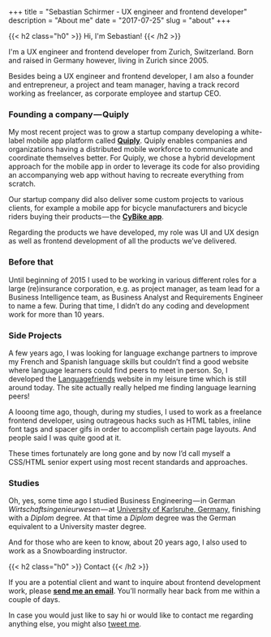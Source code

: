 +++
title = "Sebastian Schirmer - UX engineer and frontend developer"
description = "About me"
date = "2017-07-25"
slug = "about"
+++

 
<!-- ![Sebastian Schirmer](/img/sebastian_schirmer.jpg) -->


<!-- {{< figure src="/img/sebastian_schirmer-wide.jpg" class="image--portrait" >}} -->

{{< h2 class="h0" >}}
    Hi, I'm Sebastian!
{{< /h2 >}}

I'm a UX engineer and frontend developer from Zurich, Switzerland. Born and raised in Germany however, living in Zurich since 2005.

Besides being a UX engineer and frontend developer, I am also a founder and entrepreneur, a project and team manager, having a track record working as freelancer, as corporate employee and startup CEO.

### Founding a company&hairsp;&mdash;&hairsp;Quiply
My most recent project was to grow a startup company developing a white-label mobile app platform called [**Quiply**](https://www.quiply.com). Quiply enables companies and organizations having a distributed mobile workforce to communicate and coordinate themselves better. For Quiply, we chose a hybrid development approach for the mobile app in order to leverage its code for also providing an accompanying web app without having to recreate everything from scratch. 

Our startup company did also deliver some custom projects to various clients, for example a mobile app for bicycle manufacturers and bicycle riders buying their products&hairsp;&mdash;&hairsp;the [**CyBike app**](https://www.cybike.de/).

Regarding the products we have developed, my role was UI and UX design as well as frontend development of all the products we’ve delivered.

### Before that
Until beginning of 2015 I used to be working in various different roles for a large (re)insurance corporation, e.g. as  project manager, as team lead for a Business Intelligence team, as Business Analyst and Requirements Engineer to name a few. During that time, I didn’t do any coding and development work for more than 10 years.

### Side Projects
A few years ago, I was looking for language exchange partners to improve my French and Spanish language skills but couldn’t find a good website where language learners could find peers to meet in person. So, I developed the [Languagefriends](http://www.languagefriends.net/en/) website in my leisure time which is still around today. The site actually really helped me finding language learning peers!

A looong time ago, though, during my studies, I used to work as a freelance frontend developer, using outrageous hacks such as HTML tables, inline font tags and spacer gifs in order to accomplish certain page layouts. And people said I was quite good at it.

These times fortunately are long gone and by now I’d call myself a CSS/HTML senior expert using most recent standards and approaches.

### Studies
Oh, yes, some time ago I studied Business Engineering&hairsp;&mdash;&hairsp;in German *Wirtschaftsingenieurwesen*&hairsp;&mdash;&hairsp;at [University of Karlsruhe, Germany](https://www.kit.edu/kit/english/index.php), finishing with a *Diplom* degree. At that time a *Diplom* degree was the German equivalent to a University master degree.

And for those who are keen to know, about 20 years ago, I also used to work as a Snowboarding instructor.

{{< h2 class="h0" >}}
    Contact
{{< /h2 >}}

If you are a potential client and want to inquire about frontend development work,
please [**send me an email**](mailto:sebastian.schirmer@quiply.com). You’ll normally hear back from me within a couple of days.

In case you would just like to say hi or would like to contact me regarding
anything else, you might also [tweet me](https://twitter.com/LeSchirmeur).
